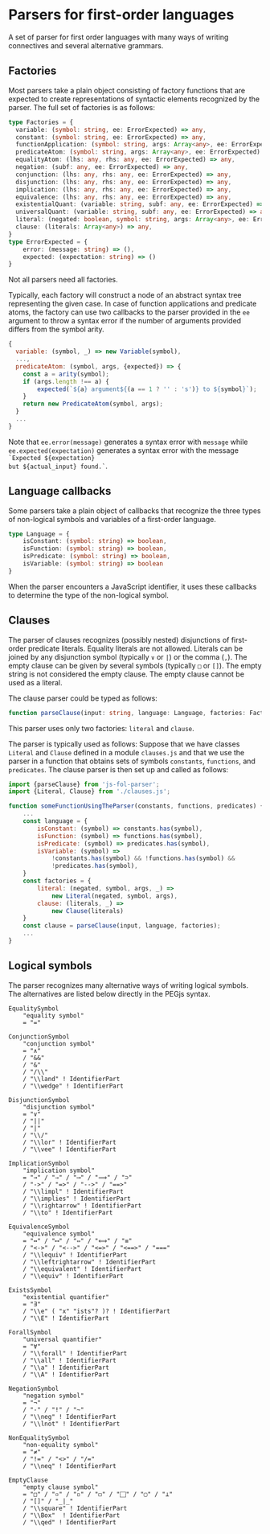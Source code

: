 # Parsers for first-order languages

A set of parser for first order languages with many ways of writing
connectives and several alternative grammars.

## Factories

Most parsers take a plain object consisting of factory functions that
are expected to create representations of syntactic elements recognized
by the parser. The full set of factories is as follows:
```typescript
type Factories = {
  variable: (symbol: string, ee: ErrorExpected) => any,
  constant: (symbol: string, ee: ErrorExpected) => any,
  functionApplication: (symbol: string, args: Array<any>, ee: ErrorExpected) => any,
  predicateAtom: (symbol: string, args: Array<any>, ee: ErrorExpected) => any,
  equalityAtom: (lhs: any, rhs: any, ee: ErrorExpected) => any,
  negation: (subf: any, ee: ErrorExpected) => any,
  conjunction: (lhs: any, rhs: any, ee: ErrorExpected) => any,
  disjunction: (lhs: any, rhs: any, ee: ErrorExpected) => any,
  implication: (lhs: any, rhs: any, ee: ErrorExpected) => any,
  equivalence: (lhs: any, rhs: any, ee: ErrorExpected) => any,
  existentialQuant: (variable: string, subf: any, ee: ErrorExpected) => any,
  universalQuant: (variable: string, subf: any, ee: ErrorExpected) => any,
  literal: (negated: boolean, symbol: string, args: Array<any>, ee: ErrorExpected) => any,
  clause: (literals: Array<any>) => any,
}
type ErrorExpected = {
    error: (message: string) => (),
    expected: (expectation: string) => ()
}
```
Not all parsers need all factories.

Typically, each factory will construct a node of an abstract syntax tree
representing the given case. In case of function applications and predicate
atoms, the factory can use two callbacks to the parser provided in the `ee`
argument to throw a syntax error if the number of arguments provided
differs from the symbol arity.
```javascript
{
  variable: (symbol, _) => new Variable(symbol),
  ...,
  predicateAtom: (symbol, args, {expected}) => {
    const a = arity(symbol);
    if (args.length !== a) {
        expected(`${a} argument${(a == 1 ? '' : 's')} to ${symbol}`);
    }
    return new PredicateAtom(symbol, args);
  }
  ...
}
```
Note that `ee.error(message)` generates a syntax error with `message`
while `ee.expected(expectation)` generates a syntax error with the message
<code>\`Expected ${expectation} but ${actual_input} found.\`</code>.

## Language callbacks

Some parsers take a plain object of callbacks that recognize the three types
of non-logical symbols and variables of a first-order language.
```typescript
type Language = {
    isConstant: (symbol: string) => boolean,
    isFunction: (symbol: string) => boolean,
    isPredicate: (symbol: string) => boolean,
    isVariable: (symbol: string) => boolean
}
```
When the parser encounters a JavaScript identifier, it uses these callbacks
to determine the type of the non-logical symbol.

## Clauses

The parser of clauses recognizes (possibly nested) disjunctions of
first-order predicate literals. Equality literals are not allowed.
Literals can be joined by any disjunction symbol (typically `∨` or `|`)
or the comma (`,`).
The empty clause can be given by several symbols (typically `□` or `[]`).
The empty string is not considered the empty clause.
The empty clause cannot be used as a literal.

The clause parser could be typed as follows:
```typescript
function parseClause(input: string, language: Language, factories: Factories): any
```
This parser uses only two factories: `literal` and `clause`.

The parser is typically used as follows:
Suppose that we have classes `Literal` and `Clause`
defined in a module `clauses.js`
and that we use the parser in a function
that obtains sets of symbols `constants`, `functions`, and `predicates`.
The clause parser is then set up and called as follows:
```javascript
import {parseClause} from 'js-fol-parser';
import {Literal, Clause} from './clauses.js';

function someFunctionUsingTheParser(constants, functions, predicates) {
    ...
    const language = {
        isConstant: (symbol) => constants.has(symbol),
        isFunction: (symbol) => functions.has(symbol),
        isPredicate: (symbol) => predicates.has(symbol),
        isVariable: (symbol) =>
            !constants.has(symbol) && !functions.has(symbol) &&
            !predicates.has(symbol),
    }
    const factories = {
        literal: (negated, symbol, args, _) =>
            new Literal(negated, symbol, args),
        clause: (literals, _) =>
            new Clause(literals)
    }
    const clause = parseClause(input, language, factories);
    ...
}
```

## Logical symbols

The parser recognizes many alternative ways of writing logical symbols.
The alternatives are listed below directly in the PEGjs syntax.

```pegjs
EqualitySymbol
    "equality symbol"
    = "="

ConjunctionSymbol
    "conjunction symbol"
    = "∧"
    / "&&"
    / "&"
    / "/\\"
    / "\\land" ! IdentifierPart
    / "\\wedge" ! IdentifierPart

DisjunctionSymbol
    "disjunction symbol"
    = "∨"
    / "||"
    / "|"
    / "\\/"
    / "\\lor" ! IdentifierPart
    / "\\vee" ! IdentifierPart

ImplicationSymbol
    "implication symbol"
    = "→" / "⇒" / "⟶" / "⟹" / "⊃"
    / "->" / "=>" / "-->" / "==>"
    / "\\limpl" ! IdentifierPart
    / "\\implies" ! IdentifierPart
    / "\\rightarrow" ! IdentifierPart
    / "\\to" ! IdentifierPart

EquivalenceSymbol
    "equivalence symbol"
    = "↔︎" / "⟷" / "⇔" / "⟺" / "≡"
    / "<->" / "<-->" / "<=>" / "<==>" / "==="
    / "\\lequiv" ! IdentifierPart
    / "\\leftrightarrow" ! IdentifierPart
    / "\\equivalent" ! IdentifierPart
    / "\\equiv" ! IdentifierPart

ExistsSymbol
    "existential quantifier"
    = "∃"
    / "\\e" ( "x" "ists"? )? ! IdentifierPart
    / "\\E" ! IdentifierPart

ForallSymbol
    "universal quantifier"
    = "∀"
    / "\\forall" ! IdentifierPart
    / "\\all" ! IdentifierPart
    / "\\a" ! IdentifierPart
    / "\\A" ! IdentifierPart

NegationSymbol
    "negation symbol"
    = "¬"
    / "-" / "!" / "~"
    / "\\neg" ! IdentifierPart
    / "\\lnot" ! IdentifierPart

NonEqualitySymbol
    "non-equality symbol"
    = "≠"
    / "!=" / "<>" / "/="
    / "\\neq" ! IdentifierPart

EmptyClause
    "empty clause symbol"
    = "□" / "▫︎" / "◽︎" / "◻︎" / "⬜︎" / "▢" / "⊥"
    / "[]" / "_|_"
    / "\\square" ! IdentifierPart
    / "\\Box"  ! IdentifierPart
    / "\\qed" ! IdentifierPart
```
